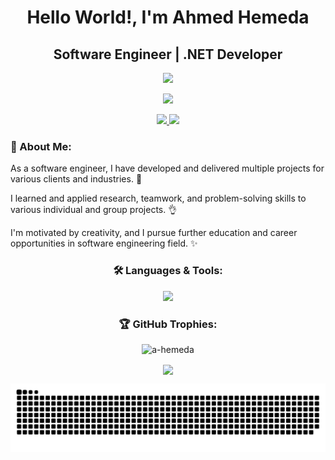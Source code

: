 <h1 align="center">Hello World!, I'm Ahmed Hemeda</h1>

<h2 align="center">Software Engineer | .NET Developer</h2>

  <p align="center">
    <a href="https://www.google.com.eg/search?q=ahmed+hemeda">
      <img src="https://readme-typing-svg.herokuapp.com/?lines=Visit%20my%20LinkedIn%20Profile;I%20Post%20Insightful%20Content;Follow%20to%20get%20New%20Updates&font=Bold%20Code&center=true&height=55&color=30D050&pause=1750&vCenter=true&size=20">
    </a>
  </p>

  <p align="center">
    <img src="https://komarev.com/ghpvc/?username=a-hemeda&color=4010B0" height="37"/>
  </p>

  <p align="center">
    <a href="https://www.linkedin.com/in/a-hemeda">
      <img src="https://user-images.githubusercontent.com/88904952/234979284-68c11d7f-1acc-4f0c-ac78-044e1037d7b0.png" height="50"/>
    <a href="mailto:7hemeda@gmail.com">
      <img src="https://skillicons.dev/icons?i=gmail&perline=1"/>
    </a>
  </p>

<h3 align="left">💎 About Me:</h3>

  <p align="left">As a software engineer, I have developed and delivered multiple projects for various clients and industries. 🔆
  </p>
  <p align="left">I learned and applied research, teamwork, and problem-solving skills to various individual and group projects. 👌
  </p>
  <p align="left">I'm motivated by creativity, and I pursue further education and career opportunities in software engineering field. ✨
  </p>

<h3 align="center">🛠️ Languages & Tools:</h3>

  <p align="center">
    <img src="https://skillicons.dev/icons?i=cpp,cs,dotnet,html,css,bootstrap,js,angular,postman,git,docker,azure,stackoverflow&perline=13"/>
  </p>

<h3 align="center">🏆 GitHub Trophies:</h3>

  <p align="center">
    <img src="https://github-profile-trophy.vercel.app/?username=a-hemeda&theme=radical&row=1&column=7" alt="a-hemeda"/>
  </p>

  <p align="center">
    <img  align="center"  src="https://github-readme-stats.vercel.app/api?username=a-hemeda&theme=dark&show_icons=true&count_private=true"/>
  </p>

  <p align="center">
    <img src="https://raw.githubusercontent.com/platane/snk/output/github-contribution-grid-snake-dark.svg">
  </p>
